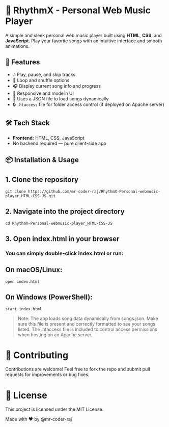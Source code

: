 # 🎵 RhythmX - Personal Web Music Player

A simple and sleek personal web music player built using **HTML**, **CSS**, and **JavaScript**. Play your favorite songs with an intuitive interface and smooth animations.

## 🌟 Features

- 🎶 Play, pause, and skip tracks  
- 🔁 Loop and shuffle options  
- 🎧 Display current song info and progress  
- 🎨 Responsive and modern UI  
- 📂 Uses a JSON file to load songs dynamically  
- 🔒 `.htaccess` file for folder access control (if deployed on Apache server)

## 🛠 Tech Stack

- **Frontend:** HTML, CSS, JavaScript  
- No backend required — pure client-side app  

## 📦 Installation & Usage

## 1. Clone the repository
```
git clone https://github.com/mr-coder-raj/RhythmX-Personal-webmusic-player_HTML-CSS-JS.git
```
## 2. Navigate into the project directory
```
cd RhythmX-Personal-webmusic-player_HTML-CSS-JS
```
## 3. Open index.html in your browser
### You can simply double-click index.html or run:
## On macOS/Linux:
```
open index.html
```
## On Windows (PowerShell):
```
start index.html
```

>Note:
>The app loads song data dynamically from songs.json. Make sure this file is present and correctly formatted to see your songs listed.
>The .htaccess file is included to control access permissions when hosting on an Apache server.

# 🤝 Contributing
Contributions are welcome! Feel free to fork the repo and submit pull requests for improvements or bug fixes.

# 📄 License
This project is licensed under the MIT License.

Made with ❤️ by @mr-coder-raj

